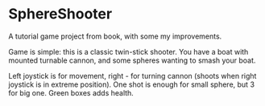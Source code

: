 # SphereShooter

 A tutorial game project from book, with some my improvements.
 
 Game is simple: this is a classic twin-stick shooter. You have a boat with mounted turnable cannon, and some spheres wanting to smash your boat. 
 
 Left joystick is for movement, right - for turning cannon (shoots when right joystick is in extreme position). One shot is enough for small sphere, but 3 for big one. Green boxes adds health.
